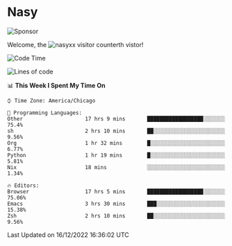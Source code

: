 # Nasy

<!--
<p align="center">
<img height="200" src="https://github-readme-stats.vercel.app/api?username=nasyxx&count_private=true&show_icons=true&theme=dracula&include_all_commits=true"/>
<img height="200" src="https://github-readme-stats.vercel.app/api/top-langs/?username=nasyxx&theme=dracula&hide=html,jupyter+notebook&count_private=true&show_icons=true"/>
</p>

  
----------------
-->

![Sponsor](https://img.shields.io/static/v1.svg?label=Sponsor&message=%E2%9D%A4&logo=GitHub&style=flat&color=pink)
 
Welcome, the ![nasyxx visitor counter](https://count.getloli.com/get/@nasyxx?theme=rule34)th vistor!
 
<!--START_SECTION:waka-->
![Code Time](http://img.shields.io/badge/Code%20Time-2%2C930%20hrs%2029%20mins-blue)

![Lines of code](https://img.shields.io/badge/From%20Hello%20World%20I%27ve%20Written-5%20Million%20lines%20of%20code-blue)

📊 **This Week I Spent My Time On** 

```text
⌚︎ Time Zone: America/Chicago

💬 Programming Languages: 
Other                    17 hrs 9 mins       ██████████████████░░░░░░░   75.4% 
sh                       2 hrs 10 mins       ██░░░░░░░░░░░░░░░░░░░░░░░   9.56% 
Org                      1 hr 32 mins        █░░░░░░░░░░░░░░░░░░░░░░░░   6.77% 
Python                   1 hr 19 mins        █░░░░░░░░░░░░░░░░░░░░░░░░   5.81% 
Nix                      18 mins             ░░░░░░░░░░░░░░░░░░░░░░░░░   1.34%

🔥 Editors: 
Browser                  17 hrs 5 mins       ██████████████████░░░░░░░   75.06% 
Emacs                    3 hrs 30 mins       ███░░░░░░░░░░░░░░░░░░░░░░   15.38% 
Zsh                      2 hrs 10 mins       ██░░░░░░░░░░░░░░░░░░░░░░░   9.56%

```


 Last Updated on 16/12/2022 16:36:02 UTC
<!--END_SECTION:waka-->

<!-- ![visitors](https://visitor-badge.laobi.icu/badge?page_id=nasyxx.nasyxx) -->
